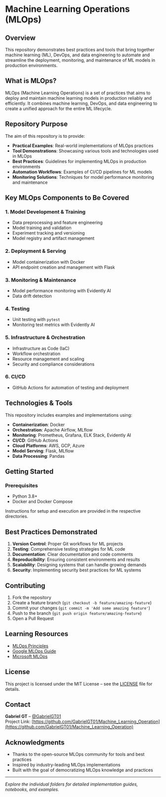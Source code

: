 # Machine Learning Operations (MLOps)

## Overview

This repository demonstrates best practices and tools that bring together machine learning (ML), DevOps, and data engineering to automate and streamline the deployment, monitoring, and maintenance of ML models in production environments.

## What is MLOps?

MLOps (Machine Learning Operations) is a set of practices that aims to deploy and maintain machine learning models in production reliably and efficiently. It combines machine learning, DevOps, and data engineering to create a unified approach for the entire ML lifecycle.

## Repository Purpose

The aim of this repository is to provide:

- **Practical Examples**: Real-world implementations of MLOps practices  
- **Tool Demonstrations**: Showcasing various tools and technologies used in MLOps  
- **Best Practices**: Guidelines for implementing MLOps in production environments  
- **Automation Workflows**: Examples of CI/CD pipelines for ML models  
- **Monitoring Solutions**: Techniques for model performance monitoring and maintenance  

## Key MLOps Components to Be Covered

### 1. Model Development & Training

- Data preprocessing and feature engineering  
- Model training and validation  
- Experiment tracking and versioning  
- Model registry and artifact management  

### 2. Deployment & Serving

- Model containerization with Docker  
- API endpoint creation and management with Flask  

### 3. Monitoring & Maintenance

- Model performance monitoring with Evidently AI  
- Data drift detection  

### 4. Testing

- Unit testing with `pytest`  
- Monitoring test metrics with Evidently AI  

### 5. Infrastructure & Orchestration

- Infrastructure as Code (IaC)  
- Workflow orchestration  
- Resource management and scaling  
- Security and compliance considerations  

### 6. CI/CD

- GitHub Actions for automation of testing and deployment  

## Technologies & Tools

This repository includes examples and implementations using:

- **Containerization**: Docker  
- **Orchestration**: Apache Airflow, MLflow  
- **Monitoring**: Prometheus, Grafana, ELK Stack, Evidently AI  
- **CI/CD**: GitHub Actions  
- **Cloud Platforms**: AWS, GCP, Azure  
- **Model Serving**: Flask, MLflow  
- **Data Processing**: Pandas  

## Getting Started

### Prerequisites

- Python 3.8+  
- Docker and Docker Compose  

Instructions for setup and execution are provided in the respective directories.

## Best Practices Demonstrated

1. **Version Control**: Proper Git workflows for ML projects  
2. **Testing**: Comprehensive testing strategies for ML code  
3. **Documentation**: Clear documentation and code comments  
4. **Reproducibility**: Ensuring consistent environments and results  
5. **Scalability**: Designing systems that can handle growing demands  
6. **Security**: Implementing security best practices for ML systems  

## Contributing

1. Fork the repository  
2. Create a feature branch (`git checkout -b feature/amazing-feature`)  
3. Commit your changes (`git commit -m 'Add some amazing feature'`)  
4. Push to the branch (`git push origin feature/amazing-feature`)  
5. Open a Pull Request  

## Learning Resources

- [MLOps Principles](https://ml-ops.org/)  
- [Google MLOps Guide](https://cloud.google.com/architecture/mlops-continuous-delivery-and-automation-pipelines-in-machine-learning)  
- [Microsoft MLOps](https://docs.microsoft.com/en-us/azure/machine-learning/concept-ml-pipelines)  

## License

This project is licensed under the MIT License – see the [LICENSE](LICENSE) file for details.

## Contact

**Gabriel GT** – [@GabrielGT01](https://github.com/GabrielGT01)  
Project Link: [https://github.com/GabrielGT01/Machine_Learning_Operation](https://github.com/GabrielGT01/Machine_Learning_Operation)

## Acknowledgments

- Thanks to the open-source MLOps community for tools and best practices  
- Inspired by industry-leading MLOps implementations  
- Built with the goal of democratizing MLOps knowledge and practices  

---

*Explore the individual folders for detailed implementation guides, notebooks, and examples.*
